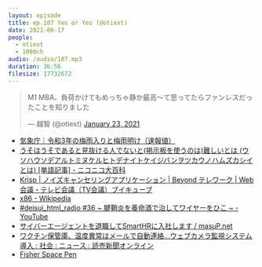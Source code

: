 ```yaml
---
layout: episode
title: ep.107 Yes or Yes (@otiext)
date: 2021-06-17
people:
  - otiext
  - 1000ch
audio: /audio/107.mp3
duration: 36:56
filesize: 17732672
---
```


<blockquote class="twitter-tweet"><p lang="ja" dir="ltr">M1 MBA、負荷かけてもめっちゃ静か最高〜て思ってたらファンレスだったことを知りました</p>&mdash; 越智 (@otiext) <a href="https://twitter.com/otiext/status/1352994045123993600?ref_src=twsrc%5Etfw">January 23, 2021</a></blockquote>

- [気象庁｜令和3年の梅雨入りと梅雨明け（速報値）](https://www.data.jma.go.jp/fcd/yoho/baiu/sokuhou_baiu.html)
- [うそはうそであると見抜ける人でないと(掲示板を使うのは)難しいとは (ウソハウソデアルトミヌケルヒトデナイトケイジバンヲツカウノハムズカシイとは) [単語記事] - ニコニコ大百科](https://dic.nicovideo.jp/a/%E3%81%86%E3%81%9D%E3%81%AF%E3%81%86%E3%81%9D%E3%81%A7%E3%81%82%E3%82%8B%E3%81%A8%E8%A6%8B%E6%8A%9C%E3%81%91%E3%82%8B%E4%BA%BA%E3%81%A7%E3%81%AA%E3%81%84%E3%81%A8%28%E6%8E%B2%E7%A4%BA%E6%9D%BF%E3%82%92%E4%BD%BF%E3%81%86%E3%81%AE%E3%81%AF%29%E9%9B%A3%E3%81%97%E3%81%84)
- [Krisp | ノイズキャンセリングアプリケーション | Beyond テレワーク | Web会議・テレビ会議（TV会議）ブイキューブ](https://jp.vcube.com/form-inquiry-md11-krisp.html)
- [x86 - Wikipedia](https://ja.wikipedia.org/wiki/X86)
- [#deisui_html_radio #36 ~ 腱鞘炎を養命酒で治してワイヤーをひこ ~ - YouTube](https://www.youtube.com/watch?v=s-g3nLKLB8Y)
- [サイバーエージェントを退職してSmartHRに入社します / masuP.net](https://masup.net/2021/02/cyberagent-to-smarthr)
- [ワクチン保管庫、温度異常はメールで自動連絡…ウェブカメラ監視システム導入 : 社会 : ニュース : 読売新聞オンライン](https://www.yomiuri.co.jp/national/20210611-OYT1T50100/)
- [Fisher Space Pen](https://history.nasa.gov/spacepen.html)
